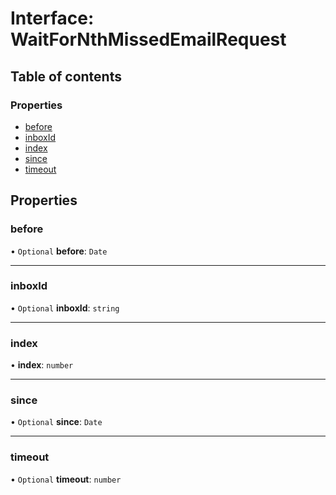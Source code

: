 # Interface: WaitForNthMissedEmailRequest

## Table of contents

### Properties

- [before](WaitForNthMissedEmailRequest.md#before)
- [inboxId](WaitForNthMissedEmailRequest.md#inboxid)
- [index](WaitForNthMissedEmailRequest.md#index)
- [since](WaitForNthMissedEmailRequest.md#since)
- [timeout](WaitForNthMissedEmailRequest.md#timeout)

## Properties

### <a id="before" name="before"></a> before

• `Optional` **before**: `Date`

___

### <a id="inboxid" name="inboxid"></a> inboxId

• `Optional` **inboxId**: `string`

___

### <a id="index" name="index"></a> index

• **index**: `number`

___

### <a id="since" name="since"></a> since

• `Optional` **since**: `Date`

___

### <a id="timeout" name="timeout"></a> timeout

• `Optional` **timeout**: `number`
